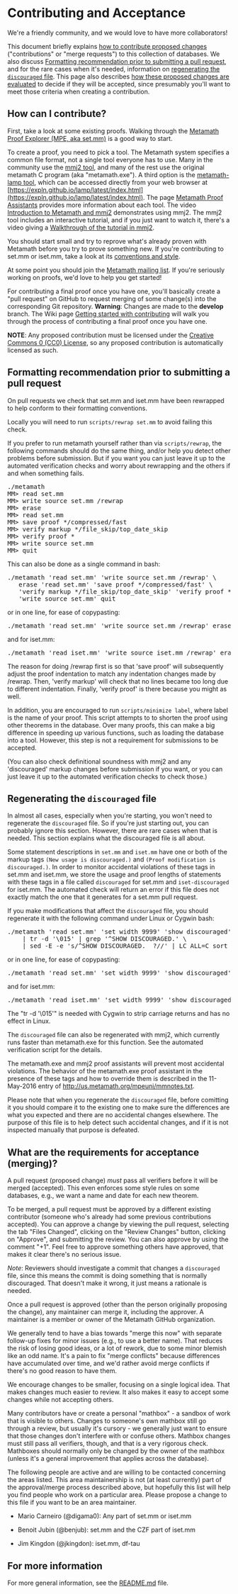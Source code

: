 # Contributing and Acceptance

We're a friendly community, and we would love to have more collaborators!

This document briefly explains
[how to contribute proposed changes](#how-can-i-contribute)
("contributions" or "merge requests") to this collection of databases.
We also discuss
[Formatting recommendation prior to submitting a pull request](#formatting-recommendation-prior-to-submitting-a-pull-request), and for the rare cases
when it's needed, information on
[regenerating the `discouraged` file](#regenerating-the-discouraged-file).
This page also describes
[how these proposed changes are evaluated](#what-are-the-requirements-for-acceptance-merging)
to decide if they will be accepted, since presumably you'll want to
meet those criteria when creating a contribution.

## How can I contribute?

First, take a look at some existing proofs.
Walking through the
[Metamath Proof Explorer (MPE, aka set.mm)](http://us.metamath.org/mpeuni/mmset.html) is a good way to start.

To create a proof, you need to pick a tool.
The Metamath system specifies a common file format, not a single tool
everyone has to use.
Many in the community use the [mmj2 tool](http://us.metamath.org#mmj2), and
many of the rest use the original metamath C program (aka "metamath.exe").
A third option is the [metamath-lamp tool](https://lamp-guide.metamath.org/),
which can be accessed directly from your web browser at
[https://expln.github.io/lamp/latest/index.html](https://expln.github.io/lamp/latest/index.html).
The page
[Metamath Proof Assistants](https://github.com/metamath/set.mm/wiki/Metamath-Proof-Assistants)
provides more information about each tool.
The video [Introduction to Metamath and mmj2](https://www.youtube.com/watch?v=Rst2hZpWUbU) demonstrates using mmj2.
The mmj2 tool includes an interactive tutorial, and if you just want
to watch it, there's a video giving a
[Walkthrough of the tutorial in mmj2](https://www.youtube.com/watch?v=87mnU1ckbI0).

You should start small and try to reprove what's already
proven with Metamath before you try to prove something new.
If you're contributing to set.mm or iset.mm, take a look at its
[conventions and style](http://us.metamath.org/mpeuni/conventions.html).

At some point you should join the
[Metamath mailing list](https://groups.google.com/g/metamath).
If you're seriously working on proofs, we'd love to help you get started!

For contributing a final proof once you have one,
you'll basically create a "pull request" on GitHub to request
merging of some change(s) into the corresponding Git repository.
**Warning**: Changes are made to the **develop** branch.
The Wiki page
[Getting started with contributing](https://github.com/metamath/set.mm/wiki/Getting-started-with-contributing)
will walk you through the process of contributing a final proof once you have one.

**NOTE**: Any proposed contribution must be licensed under the
[Creative Commons 0 (CC0) License](LICENSE), so any proposed contribution
is automatically licensed as such.

## Formatting recommendation prior to submitting a pull request

On pull requests we check that set.mm and iset.mm have been rewrapped to
help conform to their formatting conventions.

Locally you will need to run `scripts/rewrap set.mm` to avoid failing this
check.

If you prefer to run metamath yourself rather than via `scripts/rewrap`,
the following commands should do the same thing, and/or help you detect
other problems before submission. But if you want you can just leave it up to
the automated verification checks and worry about rewrapping and the
others if and when something fails.

<PRE>
./metamath
MM> read set.mm
MM> write source set.mm /rewrap
MM> erase
MM> read set.mm
MM> save proof */compressed/fast
MM> verify markup */file_skip/top_date_skip
MM> verify proof *
MM> write source set.mm
MM> quit
</PRE>

This can also be done as a single command in bash:

<PRE>
./metamath 'read set.mm' 'write source set.mm /rewrap' \
   erase 'read set.mm' 'save proof */compressed/fast' \
   'verify markup */file_skip/top_date_skip' 'verify proof *' \
   'write source set.mm' quit
</PRE>

or in one line, for ease of copypasting:

<PRE>
./metamath 'read set.mm' 'write source set.mm /rewrap' erase 'read set.mm' 'save proof */compressed/fast' 'verify markup */file_skip/top_date_skip' 'verify proof *' 'write source set.mm' quit
</PRE>

and for iset.mm:

<PRE>
./metamath 'read iset.mm' 'write source iset.mm /rewrap' erase 'read iset.mm' 'save proof */compressed/fast' 'verify markup */file_skip/top_date_skip' 'verify proof *' 'write source iset.mm' quit
</PRE>

The reason for doing /rewrap first is so that 'save proof' will subsequently
adjust the proof indentation to match any indentation changes made by /rewrap.
Then, 'verify markup' will check that no lines became too long due to different
indentation.  Finally, 'verify proof' is there because you might as well.

In addition, you are encouraged to run `scripts/minimize label`, where label is
the name of your proof. This script attempts to to shorten the proof using other
theorems in the database. Over many proofs, this can make a big difference in
speeding up various functions, such as loading the database into a tool.
However, this step is not a requirement for submissions to be accepted.

(You can also check definitional soundness with mmj2 and any 'discouraged'
markup changes before submission if you want, or you can just leave it up to
the automated verification checks to check those.)

## Regenerating the `discouraged` file

In almost all cases, especially when you're starting, you won't need to
regenerate the `discouraged` file. So if you're just starting out, you can
probably ignore this section. However, there are rare cases when that
is needed. This section explains what the discouraged file is all about.

Some statement descriptions in `set.mm` and `iset.mm` have one or both of the
markup tags `(New usage is discouraged.)` and `(Proof modification is discouraged.)`.
In order to monitor accidental violations of these tags in set.mm and iset.mm,
we store the usage and proof lengths of statements with these tags in a file
called `discouraged` for set.mm and `iset-discouraged` for iset.mm.
The automated check will return an error if this file does not exactly match the
one that it generates for a set.mm pull request.

If you make modifications that affect the `discouraged` file, you should
regenerate it with the following command under Linux or Cygwin bash:

<PRE>
./metamath 'read set.mm' 'set width 9999' 'show discouraged' quit \
    | tr -d '\015' | grep '^SHOW DISCOURAGED.' \
    | sed -E -e 's/^SHOW DISCOURAGED.  ?//' | LC_ALL=C sort > discouraged
</PRE>

or in one line, for ease of copypasting:

<PRE>
./metamath 'read set.mm' 'set width 9999' 'show discouraged' quit | tr -d '\015' | grep '^SHOW DISCOURAGED.' | sed -E -e 's/^SHOW DISCOURAGED.  ?//' | LC_ALL=C sort > discouraged
</PRE>

and for iset.mm:

<PRE>
./metamath 'read iset.mm' 'set width 9999' 'show discouraged' quit | tr -d '\015' | grep '^SHOW DISCOURAGED.' | sed -E -e 's/^SHOW DISCOURAGED.  ?//' | LC_ALL=C sort > iset-discouraged
</PRE>

The "tr -d '\015'" is needed with Cygwin to strip carriage returns and has no
effect in Linux.

The `discouraged` file can also be regenerated with mmj2, which currently runs
faster than metamath.exe for this function.
See the automated verification script for the details.


The metamath.exe and mmj2 proof assistants will prevent most accidental
violations.  The behavior of the metamath.exe proof assistant in the presence
of these tags and how to override them is described in the 11-May-2016 entry of
<http://us.metamath.org/mpeuni/mmnotes.txt>.

Please note that when you regenerate the `discouraged` file, before comitting
it you should compare it to the existing one to make sure the differences are
what you expected and there are no accidental changes elsewhere.
The purpose of this file is to help detect such accidental changes, and if it
is not inspected manually that purpose is defeated.

## What are the requirements for acceptance (merging)?

A pull request (proposed change) *must* pass all verifiers before
it will be merged (accepted). This even enforces some style rules on
some databases, e.g., we want a name and date for each new theorem.

To be merged, a pull request must be approved by a different existing
contributor (someone who's already had some previous contributions accepted).
You can approve a change by viewing the pull request, selecting
the tab "Files Changed", clicking on the "Review Changes" button,
clicking on "Approve", and submitting the review.
You can also approve by using the comment "+1".
Feel free to approve something others have approved, that makes it clear
there's no serious issue.

*Note*: Reviewers should investigate a commit that changes a
`discouraged` file, since this means the commit is doing something
that is normally discouraged.  That doesn't make it wrong, it just means a
rationale is needed.

Once a pull request is approved (other than the person
originally proposing the change), any maintainer can merge it,
including the approver.
A maintainer is a member or owner of the Metamath GitHub organization.

We generally tend to have a bias towards "merge this now" with separate
follow-up fixes for minor issues (e.g., to use a better name). That reduces the
risk of losing good ideas, or a lot of rework, due to some minor
blemish like an odd name. It's a pain to fix "merge conflicts"
because differences have accumulated over time, and we'd rather avoid
merge conflicts if there's no good reason to have them.

We encourage changes to be smaller, focusing on a single logical idea.
That makes changes much easier to review.
It also makes it easy to accept some changes while not accepting others.

Many contributors have or create a personal "mathbox" - a sandbox of work that
is visible to others. Changes to someone's own mathbox still go through a
review, but usually it's cursory - we generally just want to ensure that those
changes don't interfere with or confuse others.
Mathbox changes must still pass all verifiers, though, and that is
a very rigorous check.
Mathboxes should normally only be changed by the owner of the
mathbox (unless it's a general improvement that applies across the database).

The following people are active and are willing to be contacted
concerning the areas listed.  This area maintainership is not (at least
currently) part of the approval/merge process described above, but hopefully
this list will help you find people who work on a particular area.
Please propose a change to this file if you want to be an area maintainer.

* Mario Carneiro (@digama0): Any part of set.mm or iset.mm

* Benoit Jubin (@benjub): set.mm and the CZF part of iset.mm

* Jim Kingdon (@jkingdon): iset.mm, df-tau

## For more information

For more general information, see the [README.md](README.md) file.
